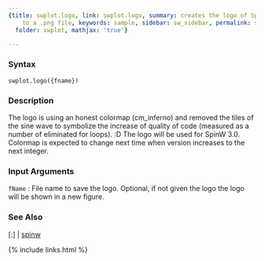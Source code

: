 ```yaml
---
{title: swplot.logo, link: swplot.logo, summary: creates the logo of SpinW and saves
    to a .png file, keywords: sample, sidebar: sw_sidebar, permalink: swplot_logo.html,
  folder: swplot, mathjax: 'true'}

---
```


### Syntax

`swplot.logo({fname})`

### Description

The logo is using an honest colormap (cm_inferno) and removed the tiles
of the sine wave to symbolize the increase of quality of code (measured
as a number of eliminated for loops). :D The logo will be used for SpinW
3.0. Colormap is expected to change next time when version increases to
the next integer.
 
 

### Input Arguments

`fName`
: File name to save the logo. Optional, if not given the logo
  the logo will be shown in a new figure.

### See Also

[:] \| [spinw](spinw.html)

{% include links.html %}
